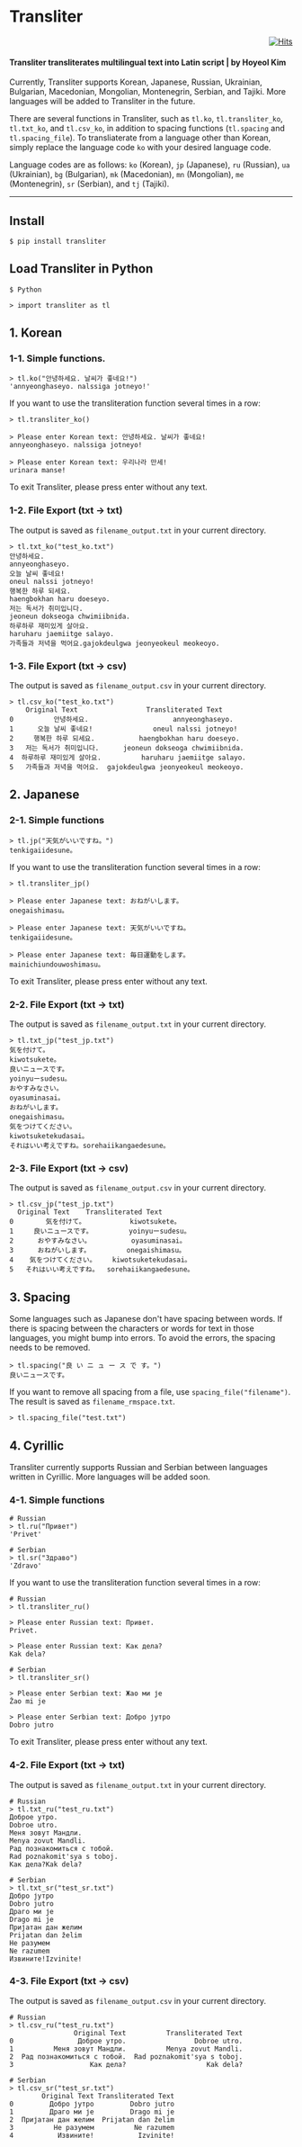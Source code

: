 # Transliter

<div align=right>

[![Hits](https://hits.seeyoufarm.com/api/count/incr/badge.svg?url=https%3A%2F%2Fgithub.com%2Felibooklover%2FTransLiter&count_bg=%235F3DC8&title_bg=%23555555&icon=python.svg&icon_color=%23E7E7E7&title=hits&edge_flat=false)](https://hits.seeyoufarm.com)

</div>

#### Transliter transliterates multilingual text into Latin script | by Hoyeol Kim

Currently, Transliter supports Korean, Japanese, Russian, Ukrainian, Bulgarian, Macedonian, Mongolian, Montenegrin, Serbian, and Tajiki. More languages will be added to Transliter in the future.

There are several functions in Transliter, such as `tl.ko`, `tl.transliter_ko`, `tl.txt_ko`, and `tl.csv_ko`, in addition to spacing functions (`tl.spacing` and `tl.spacing_file`). To transliaterate from a language other than Korean, simply replace the language code `ko` with your desired language code.

Language codes are as follows: `ko` (Korean), `jp` (Japanese), `ru` (Russian), `ua` (Ukrainian), `bg` (Bulgarian), `mk` (Macedonian), `mn` (Mongolian), `me` (Montenegrin),  `sr` (Serbian), and `tj` (Tajiki).

---

## Install

```
$ pip install transliter
```

## Load Transliter in Python

```
$ Python

> import transliter as tl
```

## 1. Korean

### 1-1. Simple functions.

```
> tl.ko("안녕하세요. 날씨가 좋네요!")
'annyeonghaseyo. nalssiga jotneyo!'
```

If you want to use the transliteration function several times in a row:

```
> tl.transliter_ko()

> Please enter Korean text: 안녕하세요. 날씨가 좋네요!
annyeonghaseyo. nalssiga jotneyo!

> Please enter Korean text: 우리나라 만세!
urinara manse!
```

To exit Transliter, please press enter without any text.

### 1-2. File Export (txt -> txt)

The output is saved as `filename_output.txt` in your current directory.

```
> tl.txt_ko("test_ko.txt")
안녕하세요.
annyeonghaseyo.
오늘 날씨 좋네요!
oneul nalssi jotneyo!
행복한 하루 되세요.
haengbokhan haru doeseyo.
저는 독서가 취미입니다.
jeoneun dokseoga chwimiibnida.
하루하루 재미있게 살아요.
haruharu jaemiitge salayo.
가족들과 저녁을 먹어요.gajokdeulgwa jeonyeokeul meokeoyo.
```

### 1-3. File Export (txt -> csv)

The output is saved as `filename_output.csv` in your current directory.

```
> tl.csv_ko("test_ko.txt")
    Original Text                 Transliterated Text
0          안녕하세요.                     annyeonghaseyo.
1      오늘 날씨 좋네요!               oneul nalssi jotneyo!
2     행복한 하루 되세요.           haengbokhan haru doeseyo.
3   저는 독서가 취미입니다.      jeoneun dokseoga chwimiibnida.
4  하루하루 재미있게 살아요.          haruharu jaemiitge salayo.
5   가족들과 저녁을 먹어요.  gajokdeulgwa jeonyeokeul meokeoyo.
```

## 2. Japanese

### 2-1. Simple functions

```
> tl.jp("天気がいいですね。")
tenkigaiidesune。
```

If you want to use the transliteration function several times in a row:

```
> tl.transliter_jp()

> Please enter Japanese text: おねがいします。
onegaishimasu。

> Please enter Japanese text: 天気がいいですね。
tenkigaiidesune。

> Please enter Japanese text: 毎日運動をします。
mainichiundouwoshimasu。
```

To exit Transliter, please press enter without any text.

### 2-2. File Export (txt -> txt)

The output is saved as `filename_output.txt` in your current directory.

```
> tl.txt_jp("test_jp.txt")
気を付けて。
kiwotsukete。
良いニュースです。
yoinyuーsudesu。
おやすみなさい。
oyasuminasai。
おねがいします。
onegaishimasu。
気をつけてください。
kiwotsuketekudasai。
それはいい考えですね。sorehaiikangaedesune。
```

### 2-3. File Export (txt -> csv)

The output is saved as `filename_output.csv` in your current directory.

```
> tl.csv_jp("test_jp.txt")
  Original Text    Transliterated Text
0        気を付けて。           kiwotsukete。
1     良いニュースです。         yoinyuーsudesu。
2      おやすみなさい。          oyasuminasai。
3      おねがいします。         onegaishimasu。
4    気をつけてください。    kiwotsuketekudasai。
5   それはいい考えですね。  sorehaiikangaedesune。
```

## 3. Spacing

Some languages such as Japanese don't have spacing between words. If there is spacing between the characters or words for text in those languages, you might bump into errors. To avoid the errors, the spacing needs to be removed.

```
> tl.spacing("良 い ニ ュ ー ス で す。")
良いニュースです。
```

If you want to remove all spacing from a file, use `spacing_file("filename")`. The result is saved as `filename_rmspace.txt`.

```
> tl.spacing_file("test.txt")
```

## 4. Cyrillic

Transliter currently supports Russian and Serbian between languages written in Cyrillic. More languages will be added soon.

### 4-1. Simple functions

```
# Russian
> tl.ru("Привет")
'Privet'

# Serbian
> tl.sr("Здраво")
'Zdravo'
```

If you want to use the transliteration function several times in a row:

```
# Russian
> tl.transliter_ru()

> Please enter Russian text: Привет.
Privet.

> Please enter Russian text: Как дела?
Kak dela?

# Serbian
> tl.transliter_sr()

> Please enter Serbian text: Жао ми је
Žao mi je

> Please enter Serbian text: Добро јутро
Dobro jutro
```

To exit Transliter, please press enter without any text.

### 4-2. File Export (txt -> txt)

The output is saved as `filename_output.txt` in your current directory.

```
# Russian
> tl.txt_ru("test_ru.txt")
Доброе утро.
Dobroe utro.
Меня зовут Мандли.
Menya zovut Mandli.
Рад познакомиться с тобой.
Rad poznakomit'sya s toboj.
Как дела?Kak dela?

# Serbian
> tl.txt_sr("test_sr.txt")
Добро јутро
Dobro jutro
Драго ми је
Drago mi je
Пријатан дан желим
Prijatan dan želim
Не разумем
Ne razumem
Извините!Izvinite!
```

### 4-3. File Export (txt -> csv)

The output is saved as `filename_output.csv` in your current directory.

```
# Russian
> tl.csv_ru("test_ru.txt")
                Original Text          Transliterated Text
0                Доброе утро.                 Dobroe utro.
1          Меня зовут Мандли.          Menya zovut Mandli.
2  Рад познакомиться с тобой.  Rad poznakomit'sya s toboj.
3                   Как дела?                    Kak dela?

# Serbian
> tl.csv_sr("test_sr.txt")
        Original Text Transliterated Text
0         Добро јутро         Dobro jutro
1         Драго ми је         Drago mi je
2  Пријатан дан желим  Prijatan dan želim
3          Не разумем          Ne razumem
4           Извините!           Izvinite!
```
